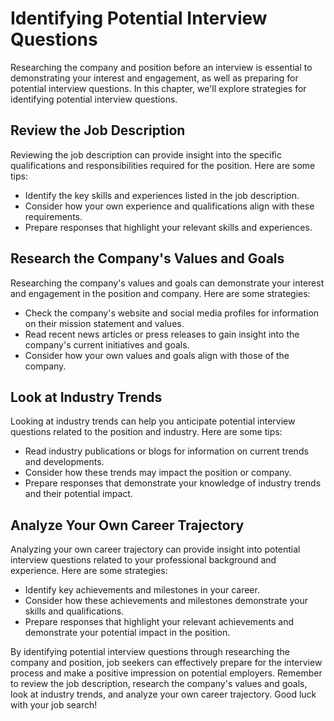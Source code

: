 Identifying Potential Interview Questions
==========================================================================================

Researching the company and position before an interview is essential to demonstrating your interest and engagement, as well as preparing for potential interview questions. In this chapter, we'll explore strategies for identifying potential interview questions.

Review the Job Description
--------------------------

Reviewing the job description can provide insight into the specific qualifications and responsibilities required for the position. Here are some tips:

* Identify the key skills and experiences listed in the job description.
* Consider how your own experience and qualifications align with these requirements.
* Prepare responses that highlight your relevant skills and experiences.

Research the Company's Values and Goals
---------------------------------------

Researching the company's values and goals can demonstrate your interest and engagement in the position and company. Here are some strategies:

* Check the company's website and social media profiles for information on their mission statement and values.
* Read recent news articles or press releases to gain insight into the company's current initiatives and goals.
* Consider how your own values and goals align with those of the company.

Look at Industry Trends
-----------------------

Looking at industry trends can help you anticipate potential interview questions related to the position and industry. Here are some tips:

* Read industry publications or blogs for information on current trends and developments.
* Consider how these trends may impact the position or company.
* Prepare responses that demonstrate your knowledge of industry trends and their potential impact.

Analyze Your Own Career Trajectory
----------------------------------

Analyzing your own career trajectory can provide insight into potential interview questions related to your professional background and experience. Here are some strategies:

* Identify key achievements and milestones in your career.
* Consider how these achievements and milestones demonstrate your skills and qualifications.
* Prepare responses that highlight your relevant achievements and demonstrate your potential impact in the position.

By identifying potential interview questions through researching the company and position, job seekers can effectively prepare for the interview process and make a positive impression on potential employers. Remember to review the job description, research the company's values and goals, look at industry trends, and analyze your own career trajectory. Good luck with your job search!
